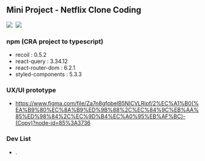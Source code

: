 ## Mini Project - Netflix Clone Coding

<img src="https://img.shields.io/badge/-React 17.0.2-61DAFB?style=plastic&logo=React&logoColor=white"/>&nbsp;
<img src="https://img.shields.io/badge/-typescript 4.5.5-3178C6?style=plastic&logo=Typescript&logoColor=white"/>

### npm (CRA project to typescript)
- recoil : 0.5.2
- react-query : 3.34.12
- react-router-dom : 6.2.1
- styled-components : 5.3.3

### UX/UI prototype
- https://www.figma.com/file/Za7n8gfpbelB5NICVLRipf/2%EC%A1%B0(%EA%B9%80%EC%8A%B9%ED%9B%88%2C%EC%84%9C%EB%AA%85%ED%98%84%2C%EC%9D%B4%EC%A0%95%EB%AF%BC)-(Copy)?node-id=85%3A3736

### Dev List
- .